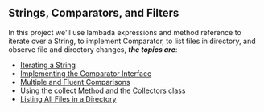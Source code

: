 Strings, Comparators, and Filters
--------------------------
In this project we'll use lambada expressions and method reference to iterate over a String, to implement Comparator, to list files in directory, and observe file and directory changes, ***the topics are***:

* [Iterating a String](https://github.com/robsonoduarte/java-functional/blob/master/strings-comparators-filters/src/main/java/br/com/mystudies/java/functional/IteratingAString.java)
* [Implementing the Comparator Interface](https://github.com/robsonoduarte/java-functional/blob/master/strings-comparators-filters/src/main/java/br/com/mystudies/java/functional/ImplementingTheComparatorInterface.java)
* [Multiple and Fluent Comparisons](https://github.com/robsonoduarte/java-functional/blob/master/strings-comparators-filters/src/main/java/br/com/mystudies/java/functional/MultipleAndFluentComparions.java)
* [Using the collect Method and the Collectors class](https://github.com/robsonoduarte/java-functional/blob/master/strings-comparators-filters/src/main/java/br/com/mystudies/java/functional/UsingTheCollectMethodAndTheCollectorsClass.java)
* [Listing All Files in a Directory](https://github.com/robsonoduarte/java-functional/blob/master/strings-comparators-filters/src/main/java/br/com/mystudies/java/functional/ListingAllFilesInADirectory.java)
